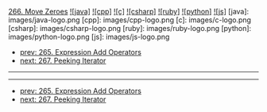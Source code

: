 [266. Move Zeroes](https://leetcode.com/problems/move-zeroes/)
[![java]](https://github.com/leetcode-study-group/leetcode-java-solutions/blob/master/266-move-zeroes.md)
[![cpp]](https://github.com/leetcode-study-group/leetcode-cpp-solutions/blob/master/266-move-zeroes.md)
[![c]](https://github.com/leetcode-study-group/leetcode-c-solutions/blob/master/266-move-zeroes.md)
[![csharp]](https://github.com/leetcode-study-group/leetcode-csharp-solutions/blob/master/266-move-zeroes.md)
[![ruby]](https://github.com/leetcode-study-group/leetcode-ruby-solutions/blob/master/266-move-zeroes.md)
[![python]](https://github.com/leetcode-study-group/leetcode-python-solutions/blob/master/266-move-zeroes.md)
[![js]](https://github.com/leetcode-study-group/leetcode-js-solutions/blob/master/266-move-zeroes.md)
[java]: images/java-logo.png
[cpp]: images/cpp-logo.png
[c]: images/c-logo.png
[csharp]: images/csharp-logo.png
[ruby]: images/ruby-logo.png
[python]: images/python-logo.png
[js]: images/js-logo.png

- [prev: 265. Expression Add Operators](265-expression-add-operators.md)
- [next: 267. Peeking Iterator](267-peeking-iterator.md)

---


---

- [prev: 265. Expression Add Operators](265-expression-add-operators.md)
- [next: 267. Peeking Iterator](267-peeking-iterator.md)
